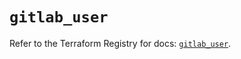 # `gitlab_user`

Refer to the Terraform Registry for docs: [`gitlab_user`](https://registry.terraform.io/providers/gitlabhq/gitlab/17.0.1/docs/resources/user).
